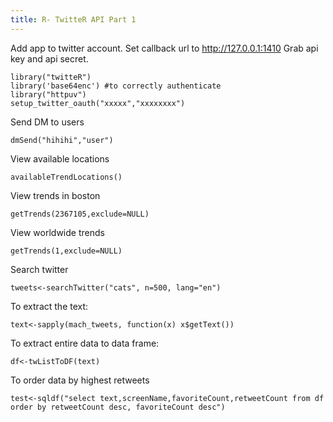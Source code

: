 ```yaml
---
title: R- TwitteR API Part 1
---
```


Add app to twitter account.
Set callback url to http://127.0.0.1:1410
Grab api key and api secret.

	library("twitteR")
	library('base64enc') #to correctly authenticate
	library("httpuv")
	setup_twitter_oauth("xxxxx","xxxxxxxx") 


Send DM to users
	
	dmSend("hihihi","user") 

View available locations

	availableTrendLocations() 

View trends in boston

	getTrends(2367105,exclude=NULL)

View worldwide trends

	getTrends(1,exclude=NULL)

Search twitter

	tweets<-searchTwitter("cats", n=500, lang="en")

To extract the text:
	
	text<-sapply(mach_tweets, function(x) x$getText())

To extract entire data to data frame:
	
	df<-twListToDF(text)

To order data by highest retweets
	
	test<-sqldf("select text,screenName,favoriteCount,retweetCount from df order by retweetCount desc, favoriteCount desc")

